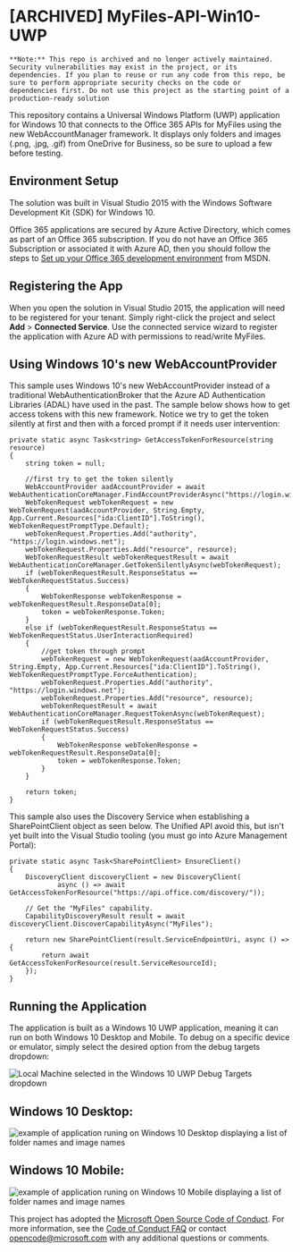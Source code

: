 # [ARCHIVED] MyFiles-API-Win10-UWP

	**Note:** This repo is archived and no longer actively maintained. Security vulnerabilities may exist in the project, or its dependencies. If you plan to reuse or run any code from this repo, be sure to perform appropriate security checks on the code or dependencies first. Do not use this project as the starting point of a production-ready solution

This repository contains a Universal Windows Platform (UWP) application for Windows 10 that connects to the Office 365 APIs for MyFiles using the new WebAccountManager framework. It displays only folders and images (.png, .jpg, .gif) from OneDrive for Business, so be sure to upload a few before testing.
## Environment Setup ##
The solution was built in Visual Studio 2015 with the Windows Software Development Kit (SDK) for Windows 10.

Office 365 applications are secured by Azure Active Directory, which comes as part of an Office 365 subscription. If you do not have an Office 365 Subscription or associated it with Azure AD, then you should follow the steps to [Set up your Office 365 development environment](https://msdn.microsoft.com/office/office365/HowTo/setup-development-environment "Set up your Office 365 development environment") from MSDN.

## Registering the App ##
When you open the solution in Visual Studio 2015, the application will need to be registered for your tenant. Simply right-click the project and select **Add** > **Connected Service**. Use the connected service wizard to register the application with Azure AD with permissions to read/write MyFiles.

## Using Windows 10's new WebAccountProvider ##
This sample uses Windows 10's new WebAccountProvider instead of a traditional WebAuthenticationBroker that the Azure AD Authentication Libraries (ADAL) have used in the past. The sample below shows how to get access tokens with this new framework. Notice we try to get the token silently at first and then with a forced prompt if it needs user intervention:

    private static async Task<string> GetAccessTokenForResource(string resource)
    {
        string token = null;

        //first try to get the token silently
        WebAccountProvider aadAccountProvider = await WebAuthenticationCoreManager.FindAccountProviderAsync("https://login.windows.net");
        WebTokenRequest webTokenRequest = new WebTokenRequest(aadAccountProvider, String.Empty, App.Current.Resources["ida:ClientID"].ToString(), WebTokenRequestPromptType.Default);
        webTokenRequest.Properties.Add("authority", "https://login.windows.net");
        webTokenRequest.Properties.Add("resource", resource);
        WebTokenRequestResult webTokenRequestResult = await WebAuthenticationCoreManager.GetTokenSilentlyAsync(webTokenRequest);
        if (webTokenRequestResult.ResponseStatus == WebTokenRequestStatus.Success)
        {
            WebTokenResponse webTokenResponse = webTokenRequestResult.ResponseData[0];
            token = webTokenResponse.Token;
        }
        else if (webTokenRequestResult.ResponseStatus == WebTokenRequestStatus.UserInteractionRequired)
        {
            //get token through prompt
            webTokenRequest = new WebTokenRequest(aadAccountProvider, String.Empty, App.Current.Resources["ida:ClientID"].ToString(), WebTokenRequestPromptType.ForceAuthentication);
            webTokenRequest.Properties.Add("authority", "https://login.windows.net");
            webTokenRequest.Properties.Add("resource", resource);
            webTokenRequestResult = await WebAuthenticationCoreManager.RequestTokenAsync(webTokenRequest);
            if (webTokenRequestResult.ResponseStatus == WebTokenRequestStatus.Success)
            {
                WebTokenResponse webTokenResponse = webTokenRequestResult.ResponseData[0];
                token = webTokenResponse.Token;
            }
        }

        return token;
    }

This sample also uses the Discovery Service when establishing a SharePointClient object as seen below. The Unified API avoid this, but isn't yet built into the Visual Studio tooling (you must go into Azure Management Portal):

    private static async Task<SharePointClient> EnsureClient()
    {
        DiscoveryClient discoveryClient = new DiscoveryClient(
                async () => await GetAccessTokenForResource("https://api.office.com/discovery/"));

        // Get the "MyFiles" capability.
        CapabilityDiscoveryResult result = await discoveryClient.DiscoverCapabilityAsync("MyFiles");
            
        return new SharePointClient(result.ServiceEndpointUri, async () => {
            return await GetAccessTokenForResource(result.ServiceResourceId);
        });
    }

## Running the Application ##
The application is built as a Windows 10 UWP application, meaning it can run on both Windows 10 Desktop and Mobile. To debug on a specific device or emulator, simply select the desired option from the debug targets dropdown:

![Local Machine selected in the Windows 10 UWP Debug Targets dropdown](http://i.imgur.com/olh0QBl.png) 

## Windows 10 Desktop: ##
![example of application runing on Windows 10 Desktop displaying a list of folder names and image names](http://i.imgur.com/epMgXsC.png)

## Windows 10 Mobile: ##
![example of application runing on Windows 10 Mobile displaying a list of folder names and image names](http://i.imgur.com/wl5wToG.png)


This project has adopted the [Microsoft Open Source Code of Conduct](https://opensource.microsoft.com/codeofconduct/). For more information, see the [Code of Conduct FAQ](https://opensource.microsoft.com/codeofconduct/faq/) or contact [opencode@microsoft.com](mailto:opencode@microsoft.com) with any additional questions or comments.
